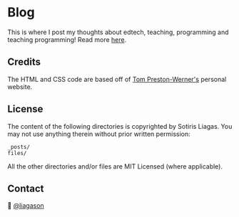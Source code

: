 # Blog

This is where I post my thoughts about edtech, teaching, programming and teaching programming! Read more [here](https://liagason.github.io).

## Credits

The HTML and CSS code are based off of [Tom Preston-Werner's](http://github.com/mojombo/jekyll) personal website.

## License

The content of the following directories is copyrighted by Sotiris Liagas. You may not use anything therein without prior written permission:

```
_posts/
files/
```

All the other directories and/or files are MIT Licensed (where applicable).

## Contact

:wave: [@liagason](https://twitter.com/liagason)

